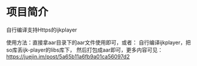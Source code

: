 # 项目简介

自行编译支持Https的ijkplayer

使用方法：直接拿aar目录下的aar文件使用即可，或者：
自行编译ijkplayer，把so库丢ijk-player的libs库下，
然后打包成aar即可，更多内容可见：
https://juejin.im/post/5a65b11a6fb9a01ca56097d2

